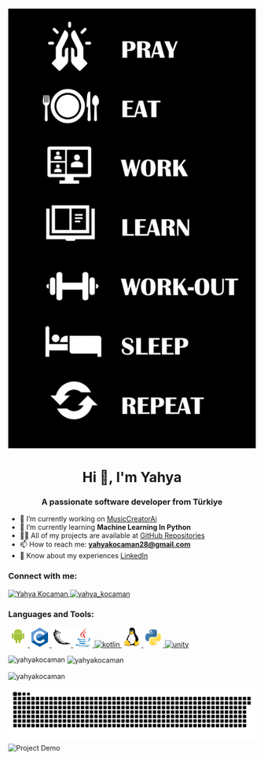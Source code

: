 ![MasterHead](https://github.com/yahyaKocaman/yahyaKocaman/blob/afd77b06eedd5c7f1be97f72f75afd185e8275c5/IMG_0868.jpeg)

<h1 align="center">Hi 👋, I'm Yahya</h1>
<h3 align="center">A passionate software developer from Türkiye</h3>

- 🔭 I’m currently working on [MusicCreatorAi](https://github.com/yahyaKocaman/MusicCreatorAi.git)
- 🌱 I’m currently learning **Machine Learning In Python**
- 👨‍💻 All of my projects are available at [GitHub Repositories](https://github.com/yahyaKocaman?tab=repositories)
- 📫 How to reach me: **yahyakocaman28@gmail.com**
- 📄 Know about my experiences [LinkedIn](https://www.linkedin.com/in/yahya-kocaman-70b8b3246/)


<h3 align="left">Connect with me:</h3>
<p align="left">
  <a href="https://www.linkedin.com/in/yahya-kocaman-70b8b3246/" target="blank">
    <img align="center" src="https://raw.githubusercontent.com/rahuldkjain/github-profile-readme-generator/master/src/images/icons/Social/linked-in-alt.svg" alt="Yahya Kocaman" height="30" width="40" />
  </a>
  <a href="https://instagram.com/yahya_kocaman" target="blank">
    <img align="center" src="https://raw.githubusercontent.com/rahuldkjain/github-profile-readme-generator/master/src/images/icons/Social/instagram.svg" alt="yahya_kocaman" height="30" width="40" />
  </a>
</p>

<h3 align="left">Languages and Tools:</h3>
<p align="left">
  <a href="https://developer.android.com" target="_blank" rel="noreferrer"> 
    <img src="https://raw.githubusercontent.com/devicons/devicon/master/icons/android/android-original-wordmark.svg" alt="android" width="40" height="40"/> 
  </a>
  <a href="https://www.cprogramming.com/" target="_blank" rel="noreferrer"> 
    <img src="https://raw.githubusercontent.com/devicons/devicon/master/icons/c/c-original.svg" alt="c" width="40" height="40"/> 
  </a>
  <a href="https://flask.palletsprojects.com/" target="_blank" rel="noreferrer"> 
    <img src="https://raw.githubusercontent.com/devicons/devicon/master/icons/flask/flask-original.svg" alt="flask" width="40" height="40"/> 
  </a>
  <a href="https://www.java.com" target="_blank" rel="noreferrer"> 
    <img src="https://raw.githubusercontent.com/devicons/devicon/master/icons/java/java-original.svg" alt="java" width="40" height="40"/> 
  </a>
  <a href="https://kotlinlang.org" target="_blank" rel="noreferrer"> 
    <img src="https://www.vectorlogo.zone/logos/kotlinlang/kotlinlang-icon.svg" alt="kotlin" width="40" height="40"/> 
  </a>
  <a href="https://www.linux.org/" target="_blank" rel="noreferrer"> 
    <img src="https://raw.githubusercontent.com/devicons/devicon/master/icons/linux/linux-original.svg" alt="linux" width="40" height="40"/> 
  </a>
  <a href="https://www.python.org" target="_blank" rel="noreferrer"> 
    <img src="https://raw.githubusercontent.com/devicons/devicon/master/icons/python/python-original.svg" alt="python" width="40" height="40"/> 
  </a>
  <a href="https://unity.com/" target="_blank" rel="noreferrer"> 
    <img src="https://www.vectorlogo.zone/logos/unity3d/unity3d-icon.svg" alt="unity" width="40" height="40"/> 
  </a>
</p>

<p>
  <img align="left" src="https://github-readme-stats.vercel.app/api/top-langs?username=yahyakocaman&show_icons=true&locale=en&layout=compact" alt="yahyakocaman" />
</p>

<p>
  &nbsp;<img align="center" src="https://github-readme-stats.vercel.app/api?username=yahyakocaman&show_icons=true&locale=en" alt="yahyakocaman" />
</p>

<p>
  <img align="center" src="https://github-readme-streak-stats.herokuapp.com/?user=yahyakocaman&" alt="yahyakocaman" />
</p>

<picture>
  <source media="(prefers-color-scheme: dark)" srcset="https://raw.githubusercontent.com/yahyaKocaman/yahyaKocaman/output/github-contribution-grid-snake-dark.svg">
  <source media="(prefers-color-scheme: light)" srcset="https://raw.githubusercontent.com/yahyaKocaman/yahyaKocaman/output/github-contribution-grid-snake.svg">
  <img alt="github contribution grid snake animation" src="https://raw.githubusercontent.com/yahyaKocaman/yahyaKocaman/output/github-contribution-grid-snake.svg">
</picture>

<img align = "center" src="https://media.giphy.com/media/xTiTnDVB9t4kGrWU24/giphy.gif?cid=ecf05e47fw010bf5wuhfajd8gx8xt2so078c4f6s4ll926dt&ep=v1_gifs_search&rid=giphy.gif&ct=g" width="600" alt="Project Demo" />
